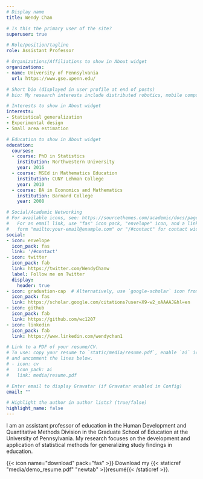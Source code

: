 ```yaml
---
# Display name
title: Wendy Chan

# Is this the primary user of the site?
superuser: true

# Role/position/tagline
role: Assistant Professor

# Organizations/Affiliations to show in About widget
organizations:
- name: University of Pennsylvania
  url: https://www.gse.upenn.edu/

# Short bio (displayed in user profile at end of posts)
# bio: My research interests include distributed robotics, mobile computing and programmable matter.

# Interests to show in About widget
interests:
- Statistical generalization
- Experimental design
- Small area estimation

# Education to show in About widget
education:
  courses:
  - course: PhD in Statistics
    institution: Northwestern University
    year: 2016
  - course: MSEd in Mathematics Education
    institution: CUNY Lehman College
    year: 2010
  - course: BA in Economics and Mathematics
    institution: Barnard College
    year: 2008

# Social/Academic Networking
# For available icons, see: https://sourcethemes.com/academic/docs/page-builder/#icons
#   For an email link, use "fas" icon pack, "envelope" icon, and a link in the
#   form "mailto:your-email@example.com" or "/#contact" for contact widget.
social:
- icon: envelope
  icon_pack: fas
  link: '/#contact'
- icon: twitter
  icon_pack: fab
  link: https://twitter.com/WendyChanw
  label: Follow me on Twitter
  display:
    header: true
- icon: graduation-cap  # Alternatively, use `google-scholar` icon from `ai` icon pack
  icon_pack: fas
  link: https://scholar.google.com/citations?user=X9-w2_oAAAAJ&hl=en
- icon: github
  icon_pack: fab
  link: https://github.com/wc1207
- icon: linkedin
  icon_pack: fab
  link: https://www.linkedin.com/wendychan1

# Link to a PDF of your resume/CV.
# To use: copy your resume to `static/media/resume.pdf`, enable `ai` icons in `params.toml`, 
# and uncomment the lines below.
# - icon: cv
#   icon_pack: ai
#   link: media/resume.pdf

# Enter email to display Gravatar (if Gravatar enabled in Config)
email: ""

# Highlight the author in author lists? (true/false)
highlight_name: false
---
```


I am an assistant professor of education in the Human Development and Quantitative Methods Division in the Graduate School of Education at the University of Pennsylvania. My research focuses on the development and application of statistical methods for generalizing study findings in education.

{{< icon name="download" pack="fas" >}} Download my {{< staticref "media/demo_resume.pdf" "newtab" >}}resumé{{< /staticref >}}.
